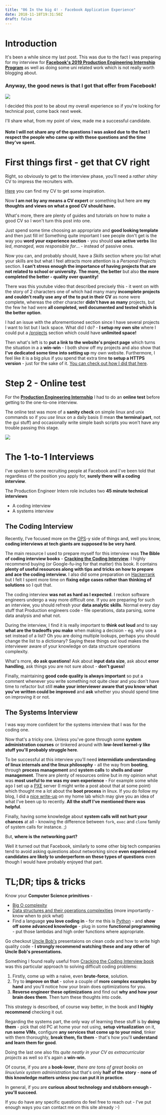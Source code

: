 ```yaml
---
title: "06 In the big 4! - Facebook Application Experience"
date: 2018-11-18T19:31:50Z
draft: false
---
```


# Introduction

It's been a while since my last post.
This was due to the fact I was preparing for my interview for [**Facebook's 2019 Production Engineering Internship Program**](https://www.facebook.com/careers/jobs/513843009077435/) as well as doing some uni related work which is not really worth blogging about.

### Anyway, the good news is that I got that offer from Facebook!

![](/images/06-Facebook-Application-Feedback-5fbb016d.png)

I decided this post to be about my overall experience so if you're looking for technical post, come back next week.

I'll share what, from my point of view, made me a successful candidate.

#### Note I will not share any of the questions I was asked due to the fact I respect the people who came up with these questions and the time they've spent.

# First things first - get that CV right

Right, so obviously to get to the interview phase, you'll need a *rather shiny* CV to impress the recruiters with.

[Here](/images/06-cv.pdf) you can find my CV to get some inspiration.

Now **I am not by any means a CV expert** or something but here are **my thoughts and views on what a good CV should have.**

What's more, there are plenty of guides and tutorials on how to make a good CV so I won't turn this post into one.

Just spend some time choosing an appropriate and **good looking template** and then just fill in!
Something quite important I see people don't get is the way you **word your experience section** - you should **use active verbs** like *led*, *managed*, *was responsible for*... - instead of passive ones.

Now you can, and probably should, have a *Skills* section where you list what your skills are but what I feel attracts more attention is a *Personal Projects* section.
**I can't stress enough the importance of having projects that are not related to school or university.**
**The more, the better** but also **the more completed the better - quality over quantity!**

There was this youtube video that described precisely this - it went on with the story of 2 characters one of which had many many **incomplete projects and couldn't really use any of the to put in their CV** as none were complete, whereas the other character **didn't have as many** projects, but the few he had were **all completed, well documented and tested which is the better option**.

I had an issue with the aforementioned section since I have several projects I want to list but I lack space.
What did I do? - **I setup my own site** where I could put a [/projects](/projects) section which could have **unlimited space!**

Then what's left is to **put a link to the website's project page** which turns the situation in a a **win-win** - I both show off my projects and also show that **I've dedicated some time into setting up** my own website.
Furthermore, I feel like it is a big plus if you spend that extra time **to setup a HTTPS version** - just for the sake of it.
[You can check out how I did that here](/blog/02-blog-a-blog/).

# Step 2 - Online test

For the [**Production Engineering Internship**](https://www.facebook.com/careers/jobs/513843009077435/) I had to do an **online test** before getting to the one-to-one interview.

The online test was more of a **sanity check** on simple linux and unix commands so if you *use* linux on a daily basis (I mean **the terminal part**, not the gui stuff) and occasionally write simple bash scripts you won't have any trouble passing this stage.

![](/images/06-Facebook-Application-Feedback-f34e0ea6.png)

# The 1-to-1 Interviews

I've spoken to some recruiting people at Facebook and I've been told that regardless of the position you apply for, **surely there will a coding interview**.


The Production Engineer Intern role includes two **45 minute technical interviews**

- A coding interview
- A systems interview


## The Coding Interview
Recently, I've focused more on the [OPS](https://en.wikipedia.org/wiki/Information_technology_operations)-y side of things and, well you know, **coding interviews at tech giants are supposed to be very hard**.

The main resource I used to prepare myself for this interview was **The Bible of coding interview books** - [**Cracking the Coding Interview**](https://www.amazon.co.uk/Cracking-Coding-Interview-6th-Programming/dp/0984782850).
I highly recommend buying (or Google-fu-ing for that matter) this book. It contains **plenty of useful resources along with tips and tricks on how to prepare and ace the coding interview.**
I also did some preparation on [Hackerrank](https://www.hackerrank.com/) but I felt I spent more time on **fixing edge cases rather than thinking of solutions** so I quit that.

The coding interview **was not as hard as I expected**. I reckon software engineers undergo a way more difficult one. If you are preparing for such an interview, you should refresh your **data analytic skills**.
Normal every day stuff that Production engineers code - file operations, data parsing, some data analysis and what not.

During the interview, I find it is really important to **think out loud** and to say **what are the tradeoffs you make** when making a decision - eg. why use a set instead of a list? Oh you are doing multiple lookups, perhaps you should change the list to a dictionary?
Saying these things out loud makes the interviewer aware of your knowledge on data structure operations complexity.

What's more, **do ask questions!** Ask about **input data size**, ask about **error handling**, ask things you are not sure about - **don't guess!**

Finally, maintaining **good code quality is always important** so put a comment whenever you write something not quite clear and you don't have time to refactor but still **make your interviewer aware that you know what you've written could be improved** and **ask** whether you should spend time on improving it or not.


## The Systems Interview
I was way more confident for the systems interview that I was for the coding one.

Now that's a tricky one. Unless you've gone through some **system administration courses** or tinkered around with **low-level kernel-y like stuff you'll probably struggle here**.

To be successful at this interview you'll need **intermidiate understanding of linux internals and the linux philosophy** - all the way from **booting**, through **process management** and **system calls** to **shells and user management**.
There are plenty of resources online but in my opinion what was **most useful to me was my own experience** - For example some while ago I set up a [PXE](https://en.wikipedia.org/wiki/Preboot_Execution_Environment) server (I might write a post about that at some point) which thought me a lot about the **boot process** in linux.
If you do follow my blog, I did a [nice write-up](/blog/03-a-walk-down-infrastructure-lane/) on my home lab which may give you an idea of what I've been up to recently. **All the stuff I've mentioned there was helpful**.

Finally, having some knowledge about **system calls will not hurt your chances** at all - knowing the difference between `fork`, `exec` and `clone` family of system calls for instance. ;)

But, **where is the networking part?**

Well it turned out that Facebook, similarly to some other big tech companies tend to avoid asking quiestions about networking since **even experienced candidates are likely to underperform on these types of questions** even though I would have probably enjoyed that part.

# TL;DR; tips & tricks

Know your **Computer Science primitives** -

- [Big O complexity](https://en.wikipedia.org/wiki/Big_O_notation)
- [Data structures and their operations complexities](http://bigocheatsheet.com/) (more importantly - know when to pick what)
- Find a language **you love coding in** - for me this is [Python](https://www.python.org/) - and **show off some advanced knowledge** - plug in some **functional programming** - put those lambdas and high order functions where appropriate.

Go checkout [Uncle Bob's](https://www.youtube.com/watch?v=QedpQjxBPMA&list=PLlu0CT-JnSasQzGrGzddSczJQQU7295D2) presentaions on clean code and how to write high quality code - **I strongly recommend watching these and any other of Uncle Bob's presentations.**

Something I found really useful from [Cracking the Coding Interview book](https://www.amazon.co.uk/Cracking-Coding-Interview-6th-Programming/dp/0984782850) was this particular approach to solving difficult coding problems:

1. Firstly, come up with a naive, even **brute-force**, solution.
2. Try to **improve on that** - solve a couple of **more complex examples by hand** and you'll notice how your brain does optimizations for you.
3. **Reverse engineer these optimizations** and find out **why and how your brain does them**. Then turn these thoughts into code.

This strategy is described, of course way better, in the book and **I highly recommend** checking it out.

Regarding the systems part, the only way of learning these stuff is by **doing them** - pick that old PC at home your not using, **setup virtualization** on it, **run some VMs**, configure **any services that come up to your mind**, tinker with them thoroughly, **break them, fix them** - that's how you'll **understand and learn them for good**.

Doing the last one also fits *quite neatly in your CV as extracurricular projects* as well so it's again a **win-win.**

Of course, if you are a **book-lover**, *there are tons of great books on linux/unix system administration* but that's only **half of the story** - **none of this knowledge matters unless you can put it in practice**.

In general, if you are **curious about technology and stubborn enough - you'll succeed**.

If you do have any specific questions do feel free to reach out - I've put enough ways you can contact me on this site already :-)
